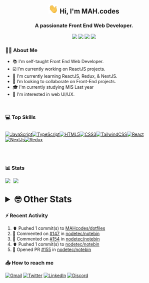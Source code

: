 <h2 align="center"><img src="./Hi.gif" width="30px" height="30px"> Hi, I'm MAH.codes</h2>

<h3 align="center">A passionate Front End Web Developer.</h3>

<div align="center">
  <a href="https://www.linux.org"><img src="https://img.shields.io/badge/OS-Linux-e06c75?style=for-the-badge&logoColor=7287fd&logo=linux&color=7287fd&labelColor=1E1E2E" /></a>
	<a href="https://archlinux.org"><img src="https://img.shields.io/badge/DISTRO-Arch-56b6c2?style=for-the-badge&logo=arch-linux&logoColor=7287fd&color=7287fd&labelColor=1E1E2E" /></a>
	<a href="https://dwm.suckless.org"><img src="https://img.shields.io/badge/WM-DWM-005577?style=for-the-badge&logo=dwm&color=7287fd&logoColor=7287fd&labelColor=1E1E2E" /></a>
	<a href="https://neovim.io"><img src="https://img.shields.io/badge/IDE-Neovim-98c379?style=for-the-badge&logo=neovim&color=7287fd&logoColor=7287fd&labelColor=1E1E2E" /></a>
</div>

### :man_technologist: About Me

- :books: I'm self-taught Front End Web Developer.
- :ballot_box_with_check: I'm currently working on ReactJS projects.
- :dart: I'm currently learning ReactJS, Redux, & NextJS.
- :eyes: I’m looking to collaborate on Front-End projects.
- :mortar_board: I'm currently studying MIS Last year
- :art: I'm interested in web UI/UX.

<br>

### :computer: Top Skills

<div style="display:flex;">

<a href="https://developer.mozilla.org/en-US/docs/Web/JavaScript" target="_blank" rel="noreferrer"><img
    src="https://raw.githubusercontent.com/danielcranney/readme-generator/main/public/icons/skills/javascript-colored.svg"
    width="36" height="36" alt="JavaScript" /></a><a href="https://www.typescriptlang.org/" target="_blank"
  rel="noreferrer"><img
    src="https://raw.githubusercontent.com/danielcranney/readme-generator/main/public/icons/skills/typescript-colored.svg"
    width="36" height="36" alt="TypeScript" /></a><a href="https://developer.mozilla.org/en-US/docs/Glossary/HTML5"
  target="_blank" rel="noreferrer"><img
    src="https://raw.githubusercontent.com/danielcranney/readme-generator/main/public/icons/skills/html5-colored.svg"
    width="36" height="36" alt="HTML5" /></a><a href="https://www.w3.org/TR/CSS/#css" target="_blank"
  rel="noreferrer"><img
    src="https://raw.githubusercontent.com/danielcranney/readme-generator/main/public/icons/skills/css3-colored.svg"
    width="36" height="36" alt="CSS3" /></a><a href="https://tailwindcss.com/" target="_blank" rel="noreferrer"><img
    src="https://raw.githubusercontent.com/danielcranney/readme-generator/main/public/icons/skills/tailwindcss-colored.svg"
    width="36" height="36" alt="TailwindCSS" /></a><a href="https://reactjs.org/" target="_blank" rel="noreferrer"><img
    src="https://raw.githubusercontent.com/danielcranney/readme-generator/main/public/icons/skills/react-colored.svg"
    width="36" height="36" alt="React" /></a><a href="https://nextjs.org/docs" target="_blank" rel="noreferrer"><img
    src="https://raw.githubusercontent.com/danielcranney/readme-generator/main/public/icons/skills/nextjs-colored.svg"
    width="36" height="36" alt="NextJs" /></a><a href="https://redux.js.org/" target="_blank" rel="noreferrer"><img
    src="https://raw.githubusercontent.com/danielcranney/readme-generator/main/public/icons/skills/redux-colored.svg"
    width="36" height="36" alt="Redux" /></a>

</div>

<br>
<br>

### :bar_chart: Stats

<img src="https://github-readme-stats.vercel.app/api?username=MAHcodes&show_icons=true&locale=en" width="49%" /><span style="display:inline-block;width:2%"></span><img src="https://github-readme-streak-stats.herokuapp.com/?user=MAHcodes&" width="49%" />

<br>

<details>
<summary style="font-size: 1.75rem; font-weight: bold;"><strong style="font-size: 1.75rem; font-weight: bold;"> 🤓 Other Stats </strong></summary>

<a href="https://www.github.com/mahcodes"><img src="https://komarev.com/ghpvc/?username=MAHcodes&style=for-the-badge" alt="MAHcodes github profile views" /></a>
<a href="https://wakatime.com/@44eeab2c-51f5-4574-a918-82e5b17d9c49"><img src="https://wakatime.com/badge/user/44eeab2c-51f5-4574-a918-82e5b17d9c49.svg?style=for-the-badge" alt="Total time coded since Jun 29 2022" /></a>

<!--START_SECTION:waka-->
![Lines of code](https://img.shields.io/badge/From%20Hello%20World%20I%27ve%20Written-255%20Thousand%20lines%20of%20code-blue)

**🐱 My GitHub Data** 

> 🏆 222 Contributions in the Year 2023
 > 
> 📦 341.4 kB Used in GitHub's Storage 
 > 
> 💼 Opted to Hire
 > 
> 📜 27 Public Repositories 
 > 
> 🔑 8 Private Repositories  
 > 
**I'm a Night 🦉** 

```text
🌞 Morning    154 commits    ███░░░░░░░░░░░░░░░░░░░░░░   13.97% 
🌆 Daytime    273 commits    ██████░░░░░░░░░░░░░░░░░░░   24.77% 
🌃 Evening    439 commits    ██████████░░░░░░░░░░░░░░░   39.84% 
🌙 Night      236 commits    █████░░░░░░░░░░░░░░░░░░░░   21.42%

```
📅 **I'm Most Productive on Monday** 

```text
Monday       205 commits    ████░░░░░░░░░░░░░░░░░░░░░   18.6% 
Tuesday      162 commits    ███░░░░░░░░░░░░░░░░░░░░░░   14.7% 
Wednesday    131 commits    ███░░░░░░░░░░░░░░░░░░░░░░   11.89% 
Thursday     126 commits    ██░░░░░░░░░░░░░░░░░░░░░░░   11.43% 
Friday       124 commits    ██░░░░░░░░░░░░░░░░░░░░░░░   11.25% 
Saturday     172 commits    ████░░░░░░░░░░░░░░░░░░░░░   15.61% 
Sunday       182 commits    ████░░░░░░░░░░░░░░░░░░░░░   16.52%

```


📊 **This Week I Spent My Time On** 

```text
⌚︎ Time Zone: Asia/Beirut

💬 Programming Languages: 
TypeScript               25 hrs 7 mins       ██████████████████░░░░░░░   74.92% 
Lua                      2 hrs 53 mins       ██░░░░░░░░░░░░░░░░░░░░░░░   8.61% 
JavaScript               1 hr 2 mins         ░░░░░░░░░░░░░░░░░░░░░░░░░   3.09% 
YAML                     49 mins             ░░░░░░░░░░░░░░░░░░░░░░░░░   2.47% 
Markdown                 42 mins             ░░░░░░░░░░░░░░░░░░░░░░░░░   2.11%

🔥 Editors: 
Neovim                   33 hrs 32 mins      █████████████████████████   100.0%

🐱‍💻 Projects: 
NoteBin                  27 hrs 35 mins      ████████████████████░░░░░   82.25% 
dotfiles                 4 hrs 23 mins       ███░░░░░░░░░░░░░░░░░░░░░░   13.11% 
dwm                      25 mins             ░░░░░░░░░░░░░░░░░░░░░░░░░   1.28% 
canadiansouq.com         13 mins             ░░░░░░░░░░░░░░░░░░░░░░░░░   0.69% 
vimwiki                  13 mins             ░░░░░░░░░░░░░░░░░░░░░░░░░   0.68%

💻 Operating System: 
Linux                    33 hrs 32 mins      █████████████████████████   100.0%

```

**I Mostly Code in JavaScript** 

```text
JavaScript               14 repos            █████████████░░░░░░░░░░░░   51.85% 
Python                   3 repos             ██░░░░░░░░░░░░░░░░░░░░░░░   11.11% 
HTML                     2 repos             █░░░░░░░░░░░░░░░░░░░░░░░░   7.41% 
PHP                      2 repos             █░░░░░░░░░░░░░░░░░░░░░░░░   7.41% 
TypeScript               2 repos             █░░░░░░░░░░░░░░░░░░░░░░░░   7.41%

```



 Last Updated on 25/01/2023 18:43:07 UTC
<!--END_SECTION:waka-->

</details>

### :zap: Recent Activity

<!--RECENT_ACTIVITY:start-->
1. ⬆️ Pushed 1 commit(s) to [MAHcodes/dotfiles](https://github.com/MAHcodes/dotfiles)<br>
2. 💬 Commented on [#147](https://github.com/nodetec/notebin/issues/147#issuecomment-1404678360) in [nodetec/notebin](https://github.com/nodetec/notebin)<br>
3. 💬 Commented on [#154](https://github.com/nodetec/notebin/issues/154#issuecomment-1404660366) in [nodetec/notebin](https://github.com/nodetec/notebin)<br>
4. ⬆️ Pushed 1 commit(s) to [nodetec/notebin](https://github.com/nodetec/notebin)<br>
5. 💪 Opened PR [#155](https://github.com/nodetec/notebin/pull/155) in [nodetec/notebin](https://github.com/nodetec/notebin)<br>
<!--RECENT_ACTIVITY:end-->

### :inbox_tray: How to reach me

[![Gmail](https://img.shields.io/badge/Gmail-D14836?style=for-the-badge&logo=gmail&logoColor=white)](mailto:mahdotcodes@gmail.com)
[![Twitter](https://img.shields.io/badge/Twitter-1DA1F2?style=for-the-badge&logo=twitter&logoColor=white)](https://twitter.com/MAHcodes)
[![LinkedIn](https://img.shields.io/badge/LinkedIn-0077B5?style=for-the-badge&logo=linkedin&logoColor=white)](https://www.linkedin.com/in/mah-codes-66b0671b7/)
[![Discord](https://img.shields.io/badge/Discord-7289DA?style=for-the-badge&logo=discord&logoColor=white)](https://discord.com/users/404595695195258880)
